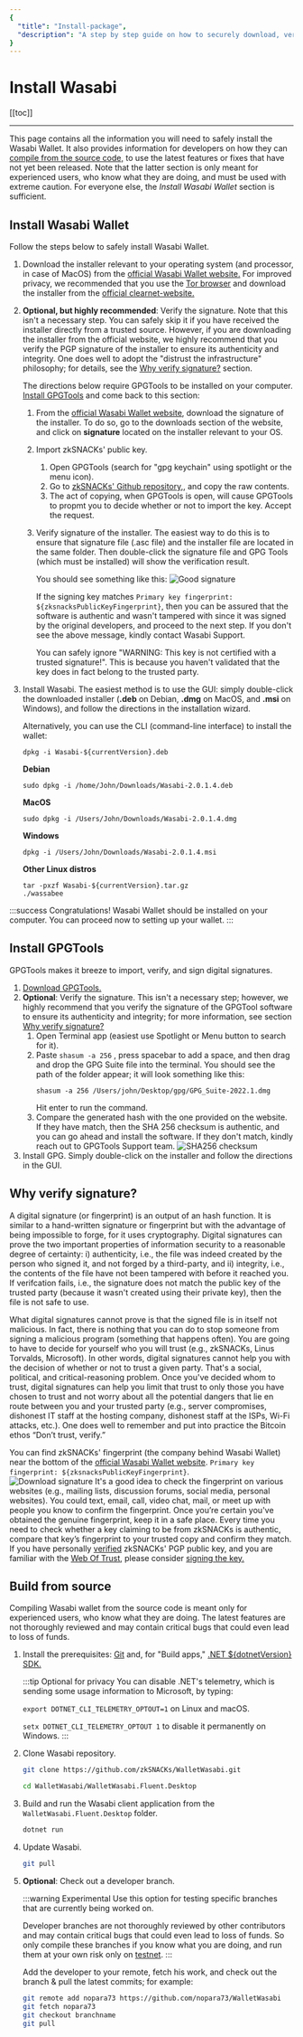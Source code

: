 ```yaml
---
{
  "title": "Install-package",
  "description": "A step by step guide on how to securely download, verify and install the software packages of Wasabi for Linux, Windows and Mac. This is the Wasabi documentation, an archive of knowledge about the open-source, non-custodial and privacy-focused Bitcoin wallet for desktop."
}
---
```



# Install Wasabi

[[toc]]

---
This page contains all the information you will need to safely install the Wasabi Wallet. 
It also provides information for developers on how they can [compile from the source code,](#build-from-source) to use the latest features or fixes that have not yet been released.
Note that the latter section is only meant for experienced users, who know what they are doing, and must be used with extreme caution. For everyone else, the *Install Wasabi Wallet* section is sufficient.

## Install Wasabi Wallet
Follow the steps below to safely install Wasabi Wallet.

1. Download the installer relevant to your operating system (and processor, in case of MacOS) from the [official Wasabi Wallet website.](wasabiwallet.io/#download)
For improved privacy, we recommended that you use the [Tor browser](https://www.torproject.org/) and download the installer from the [official clearnet-website.](http://wasabiukrxmkdgve5kynjztuovbg43uxcbcxn6y2okcrsg7gb6jdmbad.onion/)
2. **Optional, but highly recommended**: Verify the signature. 
Note that this isn't a necessary step. 
You can safely skip it if you have received the installer directly from a trusted source. 
However, if you are downloading the installer from the official website, we highly recommend that you verify the PGP signature of the installer to ensure its authenticity and integrity. 
One does well to adopt the "distrust the infrastructure" philosophy; for details, see the [Why verify signature?](#why-verify-signature) section.

    The directions below require GPGTools to be installed on your computer. [Install GPGTools](#install-gpgtools) and come back to this section:
    1. From the [official Wasabi Wallet website](wasabiwallet.io/#download), download the signature of the installer. 
    To do so, go to the downloads section of the website, and click on **signature** located on the installer relevant to your OS.
    2. Import zkSNACKs' public key. 
        1. Open GPGTools (search for "gpg keychain" using spotlight or the menu icon).
        2. Go to [zkSNACKs' Github repository,](https://github.com/zkSNACKs/WalletWasabi/blob/master/PGP.txt), and copy the raw contents.
        3. The act of copying, when GPGTools is open, will cause GPGTools to propmt you to decide whether or not to import the key. Accept the request.
    3. Verify signature of the installer.
        The easiest way to do this is to ensure that signature file (.asc file) and the installer file are located in the same folder.
        Then double-click the signature file and GPG Tools (which must be installed) will show the verification result.

        You should see something like this:
        ![Good signature](/gpgtools-verification.png "Good signature")
        
        If the signing key matches `Primary key fingerprint: ${zksnacksPublicKeyFingerprint}`, then you can be assured that the software is authentic and wasn't tampered with since it was signed by the original developers, and proceed to the next step.
        If you don't see the above message, kindly contact Wasabi Support.
        
        You can safely ignore "WARNING: This key is not certified with a trusted signature!". 
        This is because you haven't validated that the key does in fact belong to the trusted party.
3. Install Wasabi.
The easiest method is to use the GUI: simply double-click the downloaded installer (**.deb** on Debian, **.dmg** on MacOS, and **.msi** on Windows), and follow the directions in the installation wizard.

    Alternatively, you can use the CLI (command-line interface) to install the wallet:
    ```
    dpkg -i Wasabi-${currentVersion}.deb
    ```
    **Debian**
    ```
    sudo dpkg -i /home/John/Downloads/Wasabi-2.0.1.4.deb
    ```
    **MacOS**
    ```
    sudo dpkg -i /Users/John/Downloads/Wasabi-2.0.1.4.dmg
    ```
    **Windows**
    ```
    dpkg -i /Users/John/Downloads/Wasabi-2.0.1.4.msi
    ```
    **Other Linux distros**
    ```
    tar -pxzf Wasabi-${currentVersion}.tar.gz
    ./wassabee
    ```
:::success Congratulations!
    Wasabi Wallet should be installed on your computer. You can proceed now to setting up your wallet.
    :::

## Install GPGTools
GPGTools makes it breeze to import, verify, and sign digital signatures.

1. [Download GPGTools.](https://gpgtools.org/)
2. **Optional**: Verify the signature. 
    This isn't a necessary step; however, we highly recommend that you verify the signature of the GPGTool software to ensure its authenticity and integrity; for more information, see section [Why verify signature?](#why-verify-signature)
    1. Open Terminal app (easiest use Spotlight or Menu button to search for it).
    2. Paste `shasum -a 256` , press spacebar to add a space, and then drag and drop the GPG Suite file into the terminal. 
        You should see the path of the folder appear; it will look something like this: 
        ```
        shasum -a 256 /Users/john/Desktop/gpg/GPG_Suite-2022.1.dmg
        ```
        Hit enter to run the command.
    2. Compare the generated hash with the one provided on the website.
        If they have match, then the SHA 256 checksum is authentic, and you can go ahead and install the software. 
        If they don't match, kindly reach out to GPGTools Support team. 
        ![SHA256 checksum](/gpg-sha.png "Verify SHA256 checksum")
3. Install GPG. Simply double-click on the installer and follow the directions in the GUI.

## Why verify signature?
A digital signature (or fingerprint) is an output of an hash function. 
It is similar to a hand-written signature or fingerprint but with the advantage of being impossible to forge, for it uses cryptography.
Digital signatures can prove the two important properties of information security to a reasonable degree of certainty: i) authenticity, i.e., the file was indeed created by the person who signed it, and not forged by a third-party,  and ii) integrity, i.e., the contents of the file have not been tampered with before it reached you. 
If verifcation fails, i.e., the signature does not match the public key of the trusted party (because it wasn't created using their private key), then the file is not safe to use.

What digital signatures cannot prove is that the signed file is in itself not malicious. 
In fact, there is nothing that you can do to stop someone from signing a malicious program (something that happens often). 
You are going to have to decide for yourself who you will trust (e.g., zkSNACKs, Linus Torvalds, Microsoft). 
In other words, digital signatures cannot help you with the decision of whether or not to trust a given party. 
That's a social, political, and critical-reasoning problem.
Once you've decided whom to trust, digital signatures can help you limit that trust to only those you have chosen to trust and not worry about all the potential dangers that lie en route between you and your trusted party (e.g., server compromises, dishonest IT staff at the hosting company, dishonest staff at the ISPs, Wi-Fi attacks, etc.). 
One does well to remember and put into practice the Bitcoin ethos “Don’t trust, verify.” 
 
You can find zkSNACKs' fingerprint (the company behind Wasabi Wallet) near the bottom of the [official Wasabi Wallet website](wasabiwallet.io/#download). `Primary key fingerprint: ${zksnacksPublicKeyFingerprint}`.  
![Download signature](/signature-website.png "Download signature")
It's a good idea to check the fingerprint on various websites (e.g., mailing lists, discussion forums, social media, personal websites).
You could text, email, call, video chat, mail, or meet up with people you know to confirm the fingerprint.
Once you’re certain you've obtained the genuine fingerprint, keep it in a safe place. 
Every time you need to check whether a key claiming to be from zkSNACKs is authentic, compare that key’s fingerprint to your trusted copy and confirm they match.
If you have personally [verified](https://gpgtools.tenderapp.com/kb/how-to/trusting-keys-and-why-this-signature-is-not-to-be-trusted#how-to-sign-a-verified-key) zkSNACKs' PGP public key, and you are familiar with the [Web Of Trust](https://www.gnupg.org/gph/en/manual/x334.html), please consider [signing the key.](https://gpgtools.tenderapp.com/kb/how-to/trusting-keys-and-why-this-signature-is-not-to-be-trusted#how-to-sign-a-verified-key)


## Build from source
Compiling Wasabi wallet from the source code is meant only for experienced users, who know what they are doing. The latest features are not thoroughly reviewed and may contain critical bugs that could even lead to loss of funds.

1. Install the prerequisites: [Git](https://git-scm.com/downloads)
and, for "Build apps," [.NET ${dotnetVersion} SDK.](https://dotnet.microsoft.com/download)
    
	:::tip Optional for privacy
	You can disable .NET's telemetry, which is sending some usage information to Microsoft, by typing:
    
	`export DOTNET_CLI_TELEMETRY_OPTOUT=1` on Linux and macOS.
    
	`setx DOTNET_CLI_TELEMETRY_OPTOUT 1` to disable it permanently on Windows.
	:::
2. Clone Wasabi repository.

    ```sh
    git clone https://github.com/zkSNACKs/WalletWasabi.git
    
    cd WalletWasabi/WalletWasabi.Fluent.Desktop
    ```
3. Build and run the Wasabi client application from the `WalletWasabi.Fluent.Desktop` folder.
    ```sh
    dotnet run
    ```
4. Update Wasabi.
    ```sh
    git pull
    ```
5. **Optional**: Check out a developer branch.

    :::warning Experimental
    Use this option for testing specific branches that are currently being worked on.
    
    Developer branches are not thoroughly reviewed by other contributors and may contain critical bugs that could even lead to loss of funds.
    So only compile these branches if you know what you are doing, and run them at your own risk only on [testnet](/using-wasabi/Testnet.md).
    :::

    Add the developer to your remote, fetch his work, and check out the branch & pull the latest commits; for example:
    ```sh
    git remote add nopara73 https://github.com/nopara73/WalletWasabi
    git fetch nopara73
    git checkout branchname
    git pull
    ```